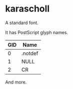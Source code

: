 # karascholl


A standard font.

It has PostScript glyph names.

**GID** | **Name**
--- | ---
0 | .notdef
1 | NULL
2 | CR

And more.
